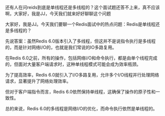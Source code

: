 还有人在问reids到底是单线程还是多线程的？这个面试题还答不上来，真不应该啊，大家好，我是JJ，今天我们就来好好聊聊这个问题

大家好，我是JJ。今天我们要聊一个Redis面试中的热点问题：Redis是单线程还是多线程的？

先说答案：虽然Redis 6.0版本引入了多线程，但这并不是说指令执行是多线程的，而是针对网络I/O的，也就是我们常说的IO多路复用。

在Redis 6.0之前，所有的操作，包括网络I/O和命令执行，都是由单个线程完成的，但面对大量客户端请求时，这种单线程模式可能会成为效率瓶颈。

为了提高效率，Redis 6.0就引入了I/O多路复用，允许多个I/O线程并行处理网络请求，显著提升了网络处理效率。

但对于客户端指令而言，Redis 6.0依然保持单线程，这确保了操作的原子性和一致性。

总的来说，Redis 6.0的多线程是网络I/O的优化，而命令执行依然是单线程的。
